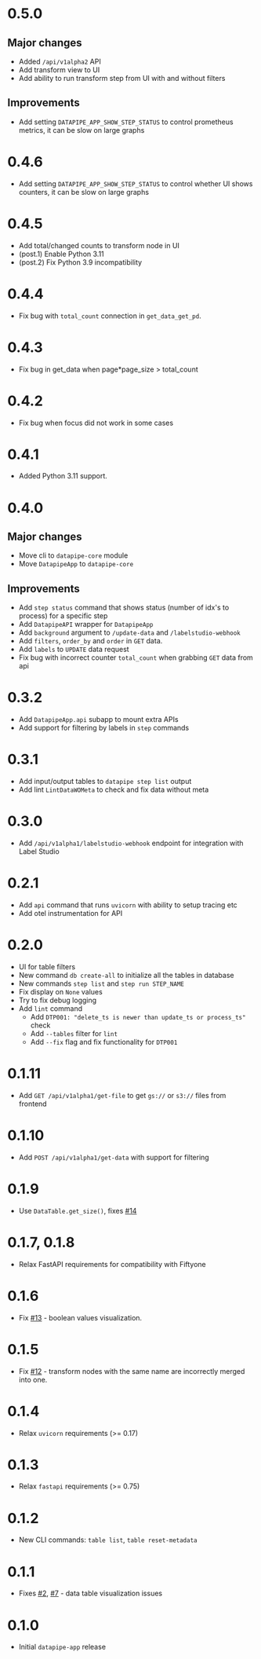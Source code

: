 # 0.5.0

## Major changes
* Added `/api/v1alpha2` API
* Add transform view to UI
* Add ability to run transform step from UI with and without filters

## Improvements
* Add setting `DATAPIPE_APP_SHOW_STEP_STATUS` to control prometheus metrics, it
  can be slow on large graphs

# 0.4.6

* Add setting `DATAPIPE_APP_SHOW_STEP_STATUS` to control whether UI shows
  counters, it can be slow on large graphs

# 0.4.5

* Add total/changed counts to transform node in UI
* (post.1) Enable Python 3.11
* (post.2) Fix Python 3.9 incompatibility

# 0.4.4

* Fix bug with `total_count` connection in `get_data_get_pd`.

# 0.4.3

* Fix bug in get_data when page*page_size > total_count

# 0.4.2

* Fix bug when focus did not work in some cases

# 0.4.1

* Added Python 3.11 support. 

# 0.4.0

## Major changes
* Move cli to `datapipe-core` module
* Move `DatapipeApp` to `datapipe-core`

## Improvements
* Add `step status` command that shows status (number of idx's to process) for a
  specific step
* Add `DatapipeAPI` wrapper for `DatapipeApp`
* Add `background` argument to `/update-data` and `/labelstudio-webhook`
* Add `filters`, `order_by` and `order` in `GET` data.
* Add `labels` to `UPDATE` data request
* Fix bug with incorrect counter `total_count` when grabbing `GET` data from api

# 0.3.2

* Add `DatapipeApp.api` subapp to mount extra APIs
* Add support for filtering by labels in `step` commands

# 0.3.1

* Add input/output tables to `datapipe step list` output
* Add lint `LintDataWOMeta` to check and fix data without meta

# 0.3.0

* Add `/api/v1alpha1/labelstudio-webhook` endpoint for integration with Label Studio

# 0.2.1

* Add `api` command that runs `uvicorn` with ability to setup tracing etc
* Add otel instrumentation for API

# 0.2.0

* UI for table filters
* New command `db create-all` to initialize all the tables in database
* New commands `step list` and `step run STEP_NAME`
* Fix display on `None` values
* Try to fix debug logging
* Add `lint` command
  * Add `DTP001: "delete_ts is newer than update_ts or process_ts"` check
  * Add `--tables` filter for `lint`
  * Add `--fix` flag and fix functionality for `DTP001`

# 0.1.11

* Add `GET /api/v1alpha1/get-file` to get `gs://` or `s3://` files from frontend

# 0.1.10

* Add `POST /api/v1alpha1/get-data` with support for filtering

# 0.1.9

* Use `DataTable.get_size()`, fixes
  [#14](https://github.com/epoch8/datapipe-app/issues/14)

# 0.1.7, 0.1.8

* Relax FastAPI requirements for compatibility with Fiftyone

# 0.1.6

* Fix [#13](https://github.com/epoch8/datapipe-app/issues/13) - boolean values
  visualization.

# 0.1.5

* Fix [#12](https://github.com/epoch8/datapipe-app/issues/12) - transform nodes
  with the same name are incorrectly merged into one.

# 0.1.4

* Relax `uvicorn` requirements (>= 0.17)

# 0.1.3

* Relax `fastapi` requirements (>= 0.75)

# 0.1.2

* New CLI commands: `table list`, `table reset-metadata`

# 0.1.1

* Fixes [#2](https://github.com/epoch8/datapipe-app/issues/2),
  [#7](https://github.com/epoch8/datapipe-app/issues/7) - data table
  visualization issues

# 0.1.0

* Initial `datapipe-app` release
